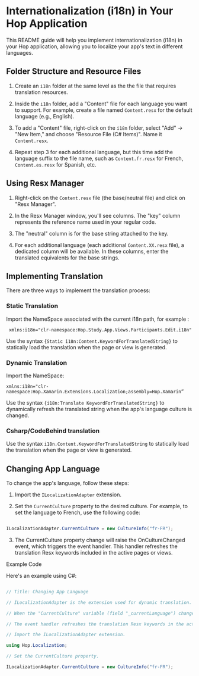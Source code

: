 # Internationalization (i18n) in Your Hop Application

This README guide will help you implement internationalization (i18n) in your Hop application, allowing you to localize your app's text in different languages.

## Folder Structure and Resource Files

1. Create an `i18n` folder at the same level as the the file that requires translation resources.

2. Inside the `i18n` folder, add a "Content" file for each language you want to support. For example, create a file named `Content.resx` for the default language (e.g., English).

3. To add a "Content" file, right-click on the `i18n` folder, select "Add" -> "New Item," and choose "Resource File (C# Items)". Name it `Content.resx`.

4. Repeat step 3 for each additional language, but this time add the language suffix to the file name, such as `Content.fr.resx` for French, `Content.es.resx` for Spanish, etc.

## Using Resx Manager

1. Right-click on the `Content.resx` file (the base/neutral file) and click on "Resx Manager".

2. In the Resx Manager window, you'll see columns. The "key" column represents the reference name used in your regular code.

3. The "neutral" column is for the base string attached to the key.

4. For each additional language (each additional `Content.XX.resx` file), a dedicated column will be available. In these columns, enter the translated equivalents for the base strings.

## Implementing Translation

There are three ways to implement the translation process:

### Static Translation

Import the NameSpace associated with the current i18n path, for example :

``` xmlns:i18n="clr-namespace:Hop.Study.App.Views.Participants.Edit.i18n"```

Use the syntax `{Static i18n:Content.KeywordForTranslatedString}` to statically load the translation when the page or view is generated.

### Dynamic Translation

Import the NameSpace: 

``` xmlns:i18n="clr-namespace:Hop.Xamarin.Extensions.Localization;assembly=Hop.Xamarin” ```

Use the syntax `{i18n:Translate KeywordForTranslatedString}` to dynamically refresh the translated string when the app's language culture is changed.

### Csharp/CodeBehind translation

Use the syntax `i18n.Content.KeywordForTranslatedString` to statically load the translation when the page or view is generated.

## Changing App Language

To change the app's language, follow these steps:

1. Import the `ILocalizationAdapter` extension.

2. Set the `CurrentCulture` property to the desired culture. For example, to set the language to French, use the following code:

```csharp

ILocalizationAdapter.CurrentCulture = new CultureInfo("fr-FR"); 
```

3. The CurrentCulture property change will raise the OnCultureChanged event, which triggers the event handler. This handler refreshes the translation Resx keywords included in the active pages or views.

Example Code

Here's an example using C#:

```csharp

// Title: Changing App Language

// ILocalizationAdapter is the extension used for dynamic translation.

// When the "CurrentCulture" variable (field "_currentLanguage") changes, it raises the "OnCultureChanged" event.

// The event handler refreshes the translation Resx keywords in the active pages or views.

// Import the ILocalizationAdapter extension.

using Hop.Localization;

// Set the CurrentCulture property.

ILocalizationAdapter.CurrentCulture = new CultureInfo("fr-FR");

```

